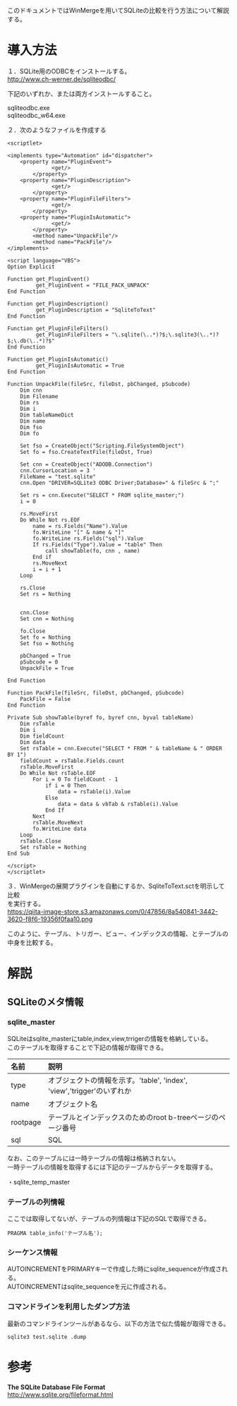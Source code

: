 このドキュメントではWinMergeを用いてSQLiteの比較を行う方法について解説する。  
  
# 導入方法  
１．SQLite用のODBCをインストールする。  
http://www.ch-werner.de/sqliteodbc/  
  
下記のいずれか、または両方インストールすること。  
  
sqliteodbc.exe  
sqliteodbc_w64.exe   
  
２．次のようなファイルを作成する  
  
```vbnet:SqliteToText.sct
<scriptlet>

<implements type="Automation" id="dispatcher">
	<property name="PluginEvent">
	          <get/>
        </property>
	<property name="PluginDescription">
	          <get/>
        </property>
	<property name="PluginFileFilters">
	          <get/>
        </property>
	<property name="PluginIsAutomatic">
	          <get/>
        </property>
      	<method name="UnpackFile"/>
      	<method name="PackFile"/>
</implements>

<script language="VBS">
Option Explicit

Function get_PluginEvent()
         get_PluginEvent = "FILE_PACK_UNPACK"
End Function

Function get_PluginDescription()
         get_PluginDescription = "SqliteToText"
End Function

Function get_PluginFileFilters()
         get_PluginFileFilters = "\.sqlite(\..*)?$;\.sqlite3(\..*)?$;\.db(\..*)?$"
End Function

Function get_PluginIsAutomatic()
         get_PluginIsAutomatic = True
End Function

Function UnpackFile(fileSrc, fileDst, pbChanged, pSubcode)
	Dim cnn
	Dim Filename
	Dim rs
	Dim i
	Dim tableNameDict
	Dim name
	Dim fso
	Dim fo

	Set fso = CreateObject("Scripting.FileSystemObject")
	Set fo = fso.CreateTextFile(fileDst, True)

	Set cnn = CreateObject("ADODB.Connection")
	cnn.CursorLocation = 3 '
	FileName = "test.sqlite"
	cnn.Open "DRIVER=SQLite3 ODBC Driver;Database=" & fileSrc & ";"
		
	Set rs = cnn.Execute("SELECT * FROM sqlite_master;")
	i = 0

	rs.MoveFirst
	Do While Not rs.EOF
		name = rs.Fields("Name").Value
		fo.WriteLine "[" & name & "]"
		fo.WriteLine rs.Fields("sql").Value
		If rs.Fields("Type").Value = "table" Then
			call showTable(fo, cnn , name)
		End if
		rs.MoveNext
		i = i + 1
	Loop 

	rs.Close
	Set rs = Nothing


	cnn.Close
	Set cnn = Nothing
	
	fo.Close
	Set fo = Nothing
	Set fso = Nothing
	
	pbChanged = True
	pSubcode = 0
	UnpackFile = True

End Function

Function PackFile(fileSrc, fileDst, pbChanged, pSubcode)
	PackFile = False
End Function

Private Sub showTable(byref fo, byref cnn, byval tableName)
	Dim rsTable
	Dim i
	Dim fieldCount
	Dim data
	Set rsTable = cnn.Execute("SELECT * FROM " & tableName & " ORDER BY 1")
	fieldCount = rsTable.Fields.count
	rsTable.MoveFirst
	Do While Not rsTable.EOF
		For i = 0 To fieldCount - 1
			if i = 0 Then
				data = rsTable(i).Value
			Else
				data = data & vbTab & rsTable(i).Value
			End If
		Next
		rsTable.MoveNext
		fo.WriteLine data
	Loop
	rsTable.Close
	Set rsTable = Nothing
End Sub

</script>
</scriptlet>

```  
  
３．WinMergeの展開プラグインを自動にするか、SqliteToText.sctを明示して比較  
を実行する。  
https://qiita-image-store.s3.amazonaws.com/0/47856/8a540841-3442-3620-f8f6-19356f0faa10.png  
  
このように、テーブル、トリガー、ビュー、インデックスの情報、とテーブルの中身を比較する。  
  
# 解説  
## SQLiteのメタ情報  
### sqlite_master  
SQLiteはsqlite_masterにtable,index,view,trrigerの情報を格納している。  
このテーブルを取得することで下記の情報が取得できる。  
  
|名前|説明|  
|:---|:---|  
|type|オブジェクトの情報を示す。'table', 'index', 'view','trigger'のいずれか|  
|name|オブジェクト名|  
|rootpage|テーブルとインデックスのためのroot b-treeページのページ番号|  
|sql|SQL|  
  
なお、このテーブルには一時テーブルの情報は格納されない。  
一時テーブルの情報を取得するには下記のテーブルからデータを取得する。  
  
・sqlite_temp_master  
  
  
### テーブルの列情報  
ここでは取得してないが、テーブルの列情報は下記のSQLで取得できる。  
  
```
PRAGMA table_info('テーブル名');
```  
  
### シーケンス情報  
AUTOINCREMENTをPRIMARYキーで作成した時にsqlite_sequenceが作成される。  
AUTOINCREMENTはsqlite_sequenceを元に作成される。  
  
### コマンドラインを利用したダンプ方法  
最新のコマンドラインツールがあるなら、以下の方法で似た情報が取得できる。  
  
```
sqlite3 test.sqlite .dump
```  
  
# 参考  
 __The SQLite Database File Format__   
http://www.sqlite.org/fileformat.html  
